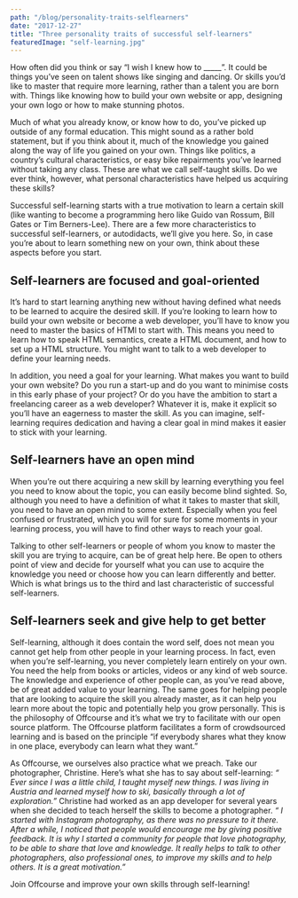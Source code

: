 ```yaml
---
path: "/blog/personality-traits-selflearners"
date: "2017-12-27"
title: "Three personality traits of successful self-learners"
featuredImage: "self-learning.jpg"
---
```


How often did you think or say “I wish I knew how to _____”. It could be things you’ve seen on talent shows like singing and dancing. Or skills you’d like to master that require more learning, rather than a talent you are born with. Things like knowing how to build your own website or app, designing your own logo or how to make stunning photos.

Much of what you already know, or know how to do, you’ve picked up outside of any formal education. This might sound as a rather bold statement, but if you think about it, much of the knowledge you gained along the way of life you gained on your own. Things like politics, a country’s cultural characteristics, or easy bike repairments you’ve learned without taking any class. These are what we call self-taught skills. Do we ever think, however, what personal characteristics have helped us acquiring these skills?

Successful self-learning starts with a true motivation to learn a certain skill (like wanting to become a programming hero like Guido van Rossum, Bill Gates or Tim Berners-Lee). There are a few more characteristics to successful self-learners, or autodidacts, we’ll give you here. So, in case you’re about to learn something new on your own, think about these aspects before you start.


## Self-learners are focused and goal-oriented

It’s hard to start learning anything new without having defined what needs to be learned to acquire the desired skill. If you’re looking to learn how to build your own website or become a web developer, you’ll have to know you need to master the basics of HTMl to start with. This means you need to learn how to speak HTML semantics, create a HTML document, and how to set up a HTML structure. You might want to talk to a web developer to define your learning needs.

In addition, you need a goal for your learning. What makes you want to build your own website? Do you run a start-up and do you want to minimise costs in this early phase of your project? Or do you have the ambition to start a freelancing career as a web developer? Whatever it is, make it explicit so you’ll have an eagerness to master the skill. As you can imagine, self-learning requires dedication and having a clear goal in mind makes it easier to stick with your learning.


## Self-learners have an open mind

When you’re out there acquiring a new skill by learning everything you feel you need to know about the topic, you can easily become blind sighted. So, although you need to have a definition of what it takes to master that skill, you need to have an open mind to some extent. Especially when you feel confused or frustrated, which you will for sure for some moments in your learning process, you will have to find other ways to reach your goal.

Talking to other self-learners or people of whom you know to master the skill you are trying to acquire, can be of great help here. Be open to others point of view and decide for yourself what you can use to acquire the knowledge you need or choose how you can learn differently and better. Which is what brings us to the third and last characteristic of successful self-learners.


## Self-learners seek and give help to get better

Self-learning, although it does contain the word self, does not mean you cannot get help from other people in your learning process. In fact, even when you’re self-learning, you never completely learn entirely on your own. You need the help from books or articles, videos or any kind of web source. The knowledge and experience of other people can, as you’ve read above, be of great added value to your learning. The same goes for helping people that are looking to acquire the skill you already master, as it can help you learn more about the topic and potentially help you grow personally. This is the philosophy of Offcourse and it’s what we try to facilitate with our open source platform. The Offcourse platform facilitates a form of crowdsourced learning and is based on the principle “if everybody shares what they know in one place, everybody can learn what they want.”

As Offcourse, we ourselves also practice what we preach. Take our photographer, Christine. Here’s what she has to say about self-learning: *“ Ever since I was a little child, I taught myself new things. I was living in Austria and learned myself how to ski, basically through a lot of exploration.”* Christine had worked as an app developer for several years when she decided to teach herself the skills to become a photographer. *“ I started with Instagram photography, as there was no pressure to it there. After a while, I noticed that people would encourage me by giving positive feedback. It is why I started a community for people that love photography, to be able to share that love and knowledge. It really helps to talk to other photographers, also professional ones, to improve my skills and to help others. It is a great motivation.”*

Join Offcourse and improve your own skills through self-learning!
